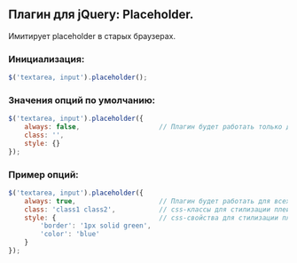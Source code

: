 ## Плагин для jQuery: Placeholder.
Имитирует placeholder в старых браузерах.

### Инициализация:
```javascript
$('textarea, input').placeholder();
```

### Значения опций по умолчанию:
```javascript
$('textarea, input').placeholder({
    always: false,                    // Плагин будет работать только для браузеров, не поддерживающих плейсхолдер
    class: '',
    style: {}
});
```

### Пример опций:
```javascript
$('textarea, input').placeholder({
    always: true,                     // Плагин будет работать для всех браузеров, включая поддерживающие плейсхолдер
    class: 'class1 class2',           // css-классы для стилизации плейсхолдера
    style: {                          // css-свойства для стилизации плейсхолдера
        'border': '1px solid green',
        'color': 'blue'
    }
});
```